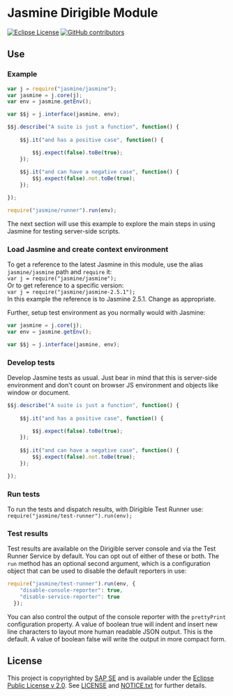 # Jasmine Dirigible Module

[![Eclipse License](http://img.shields.io/badge/license-Eclipse-brightgreen.svg)](LICENSE)
[![GitHub contributors](https://img.shields.io/github/contributors/dirigiblelabs/ext-jasmine.svg)](https://github.com/dirigiblelabs/ext-jasmine/graphs/contributors)

## Use
### Example
```javascript
var j = require("jasmine/jasmine");
var jasmine = j.core(j);
var env = jasmine.getEnv();

var $$j = j.interface(jasmine, env);

$$j.describe("A suite is just a function", function() {
   
    $$j.it("and has a positive case", function() {

		$$j.expect(false).toBe(true);
	});
	
	$$j.it("and can have a negative case", function() {
		$$j.expect(false).not.toBe(true);
	});	  

});

require("jasmine/runner").run(env);
```
The next section will use this example to explore the main steps in using Jasmine for testing server-side scripts.

### Load Jasmine and create context environment
To get a reference to the latest Jasmine in this module, use the alias `jasmine/jasmine` path and `require` it:  
`var j = require("jasmine/jasmine");`  
Or to get reference to a specific version:  
`var j = require("jasmine/jasmine-2.5.1");`  
In this example the reference is to Jasmine 2.5.1. Change as appropriate.

Further, setup test environment as you normally would with Jasmine:  
```javascript
var jasmine = j.core(j);
var env = jasmine.getEnv();

var $$j = j.interface(jasmine, env);
```

### Develop tests
Develop Jasmine tests as usual. Just bear in mind that this is server-side environment and don't count on browser JS environment and objects like window or document.  
  
```javascript
$$j.describe("A suite is just a function", function() {
   
    $$j.it("and has a positive case", function() {

		$$j.expect(false).toBe(true);
	});
	
	$$j.it("and can have a negative case", function() {
		$$j.expect(false).not.toBe(true);
	});	  

});
```

### Run tests
To run the tests and dispatch results, with Dirigible Test Runner use:  
`require("jasmine/test-runner").run(env);`  

### Test results
Test results are available on the Dirigible server console and via the Test Runner Service by default. You can opt out of either of these or both. The `run` method has an optional second argument, which is a configuration object that can be used to disable the default reporters in use:  
```javascript
require("jasmine/test-runner").run(env, {
    "disable-console-reporter": true,
    "disable-service-reporter": true
  });
```

You can also control the output of the console reporter with the `prettyPrint` configuration property. A value of boolean true will indent and insert new line characters to layout more human readable JSON output. This is the default. A value of boolean false will write the output in more compact form.

## License

This project is copyrighted by [SAP SE](http://www.sap.com/) and is available under the [Eclipse Public License v 2.0](https://www.eclipse.org/legal/epl-v20.html). See [LICENSE](LICENSE) and [NOTICE.txt](NOTICE.txt) for further details.
